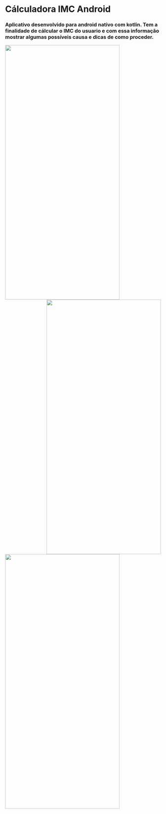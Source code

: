 # Cálculadora IMC Android
### Aplicativo desenvolvido para android nativo com kotlin. Tem a finalidade  de cálcular o IMC do usuario e com essa informação mostrar algumas possíveis causa e dicas de como proceder.
<div>
<img src=https://user-images.githubusercontent.com/75811054/174463443-2ca79322-b89d-43b4-b2fc-1713f0428da3.jpg width=370 height=820>
<img src=https://user-images.githubusercontent.com/75811054/174463505-4c45c417-41e8-45fc-b2f6-20a22bc70c62.jpg align=right width=370 height=820>
</div>
<br>
<img src=https://user-images.githubusercontent.com/75811054/174463570-ba81f08b-51ba-48b1-b0cb-9a35bae33d15.jpg width=370 height=820>
